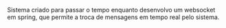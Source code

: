 Sistema criado para passar o tempo enquanto desenvolvo um websocket em spring, que permite a troca de mensagens em tempo real pelo sistema.
